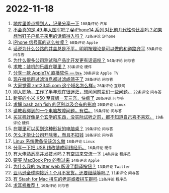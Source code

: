 # 2022-11-18

1. [地库里差点撞到人，记录分享一下](https://www.v2ex.com/t/896102) `108条评论` `汽车`
1. [不会真的是 49 年入国军吧？😭iPhone14 系列 对比前几代性价比高吗？如果想当钉子户机子来用的话值得入吗？](https://www.v2ex.com/t/896132) `72条评论` `iPhone`
1. [iPhone 信号真的这么拉嚒？](https://www.v2ex.com/t/896159) `68条评论` `Apple`
1. [话说为什么公路的井盖总是不平，明明按理论是可以做的和道路齐平](https://www.v2ex.com/t/896118) `59条评论` `问与答`
1. [为什么很多公司测试和产品比开发更有话语权？](https://www.v2ex.com/t/896101) `54条评论` `问与答`
1. [求教：装机的乐趣在哪里？](https://www.v2ex.com/t/896181) `33条评论` `硬件`
1. [分享一款 AppleTV 直播软件 — tv+](https://www.v2ex.com/t/896152) `30条评论` `Apple TV`
1. [现在微信群过滤消息都过滤成筛子了](https://www.v2ex.com/t/896169) `28条评论` `问与答`
1. [大家觉得 zmt2345.com 这个域名怎么样~](https://www.v2ex.com/t/896201) `26条评论` `互联网`
1. [刚入职场，工作了半年现在很迷茫，想问问前辈们一些问题。](https://www.v2ex.com/t/896149) `22条评论` `问与答`
1. [新买的小米 K50 至尊版一天三充，快疯了](https://www.v2ex.com/t/896170) `20条评论` `问与答`
1. [求解 bash zsh fish 的区别以及会有的影响](https://www.v2ex.com/t/896148) `20条评论` `Linux`
1. [请教我碰到的一个电脑故障问题，有偿。](https://www.v2ex.com/t/896179) `19条评论` `问与答`
1. [买耳机好像是个玄学的东西，没实际试听之前，都不知道自己喜不喜欢。](https://www.v2ex.com/t/896146) `19条评论` `硬件`
1. [在哪里可以买到这种形状的电脑桌？](https://www.v2ex.com/t/896140) `19条评论` `问与答`
1. [怎么才能让公司开除我，而且不扣钱](https://www.v2ex.com/t/896133) `18条评论` `问与答`
1. [Linux 系统做备份该怎么做](https://www.v2ex.com/t/896119) `18条评论` `Linux`
1. [分享一下把 USB 线改装成网线经历。](https://www.v2ex.com/t/896120) `16条评论` `硬件`
1. [有大佬熟悉高并发技术吗？有空进来交流一下](https://www.v2ex.com/t/896200) `14条评论` `程序员`
1. [要买 MacBook Pro 的看过来](https://www.v2ex.com/t/896165) `14条评论` `Apple`
1. [为什么我的 twitter web 版没了翻译按钮？](https://www.v2ex.com/t/896196) `13条评论` `Twitter`
1. [亚马逊全球购接近 1 个月不发货，还要继续等吗？](https://www.v2ex.com/t/896164) `11条评论` `问与答`
1. [有 Stash for Mac 拼车的老哥或者拼车群吗](https://www.v2ex.com/t/896161) `11条评论` `程序员`
1. [求耳机推荐！](https://www.v2ex.com/t/896239) `10条评论` `问与答`
